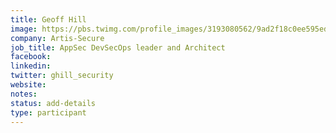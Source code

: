 ```yaml
---
title: Geoff Hill
image: https://pbs.twimg.com/profile_images/3193080562/9ad2f18c0ee595ed23360577d8e84d45_400x400.jpeg
company: Artis-Secure
job_title: AppSec DevSecOps leader and Architect
facebook:
linkedin:
twitter: ghill_security
website:
notes:
status: add-details
type: participant
---
```


<!-- put more details about participant here -->
